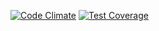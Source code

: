 [![Code Climate](https://codeclimate.com/github/bebbs/snow-angels/badges/gpa.svg)](https://codeclimate.com/github/bebbs/snow-angels)
[![Test Coverage](https://codeclimate.com/github/bebbs/snow-angels/badges/coverage.svg)](https://codeclimate.com/github/bebbs/snow-angels)
